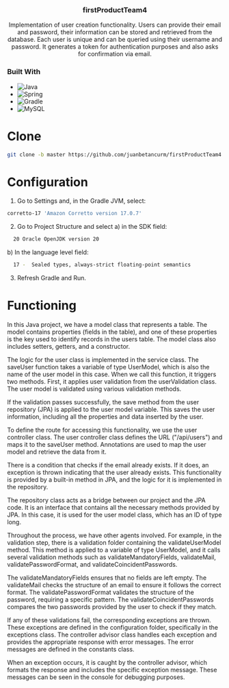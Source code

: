 <br />
<div align="center">
<h3 align="center">firstProductTeam4</h3>
  <p align="center">
    Implementation of user creation functionality. Users can provide their email and password, their information can be stored and retrieved from the database. Each user is unique and can be queried using their username and password. It generates a token for authentication purposes and also asks for confirmation via email.
  </p>
</div>

### Built With

* ![Java](https://img.shields.io/badge/java-%23ED8B00.svg?style=for-the-badge&logo=java&logoColor=white)
* ![Spring](https://img.shields.io/badge/Spring-6DB33F?style=for-the-badge&logo=spring&logoColor=white)
* ![Gradle](https://img.shields.io/badge/Gradle-02303A.svg?style=for-the-badge&logo=Gradle&logoColor=white)
* ![MySQL](https://img.shields.io/badge/MySQL-00000F?style=for-the-badge&logo=mysql&logoColor=white)

# Clone

```bash
git clone -b master https://github.com/juanbetancurm/firstProductTeam4.git 'nameSelectedByYou'
```

# Configuration

1. Go to Settings and, in the Gradle JVM, select:
```bash
corretto-17 'Amazon Corretto version 17.0.7'
```
2. Go to Project Structure and select
  a) in the SDK field:
```bash
  20 Oracle OpenJDK version 20
```
  b) In the language level field:
```bash
  17 -  Sealed types, always-strict floating-point semantics
```
3. Refresh Gradle and Run.

# Functioning

In this Java project, we have a model class that represents a table. The model contains properties (fields in the table), and one of these properties is the key used to identify records in the users table. The model class also includes setters, getters, and a constructor.

The logic for the user class is implemented in the service class. The saveUser function takes a variable of type UserModel, which is also the name of the user model in this case. When we call this function, it triggers two methods. First, it applies user validation from the userValidation class. The user model is validated using various validation methods.

If the validation passes successfully, the save method from the user repository (JPA) is applied to the user model variable. This saves the user information, including all the properties and data inserted by the user.

To define the route for accessing this functionality, we use the user controller class. The user controller class defines the URL ("/api/users") and maps it to the saveUser method. Annotations are used to map the user model and retrieve the data from it.

There is a condition that checks if the email already exists. If it does, an exception is thrown indicating that the user already exists. This functionality is provided by a built-in method in JPA, and the logic for it is implemented in the repository.

The repository class acts as a bridge between our project and the JPA code. It is an interface that contains all the necessary methods provided by JPA. In this case, it is used for the user model class, which has an ID of type long.

Throughout the process, we have other agents involved. For example, in the validation step, there is a validation folder containing the validateUserModel method. This method is applied to a variable of type UserModel, and it calls several validation methods such as validateMandatoryFields, validateMail, validatePasswordFormat, and validateCoincidentPasswords.

The validateMandatoryFields ensures that no fields are left empty. The validateMail checks the structure of an email to ensure it follows the correct format. The validatePasswordFormat validates the structure of the password, requiring a specific pattern. The validateCoincidentPasswords compares the two passwords provided by the user to check if they match.

If any of these validations fail, the corresponding exceptions are thrown. These exceptions are defined in the configuration folder, specifically in the exceptions class. The controller advisor class handles each exception and provides the appropriate response with error messages. The error messages are defined in the constants class.

When an exception occurs, it is caught by the controller advisor, which formats the response and includes the specific exception message. These messages can be seen in the console for debugging purposes.
